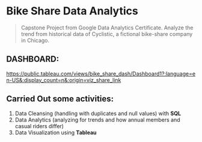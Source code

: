 # **Bike Share Data Analytics**
> Capstone Project from Google Data Analytics Certificate. Analyze the trend from historical data of Cyclistic, a fictional bike-share company in Chicago.

## **DASHBOARD:**
https://public.tableau.com/views/bike_share_dash/Dashboard1?:language=en-US&:display_count=n&:origin=viz_share_link

## **Carried Out some activities:**
  1. Data Cleansing (handling with duplicates and null values) with **SQL**
  2. Data Analytics (analyzing for trends and how annual members and casual riders differ)
  3. Data Visualization using **Tableau**
